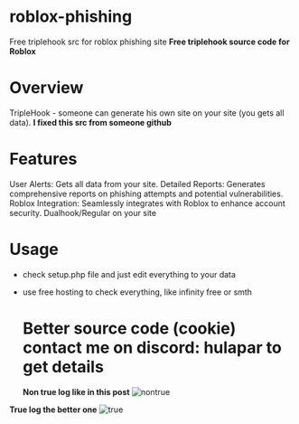 # roblox-phishing
Free triplehook src for roblox phishing site
**Free triplehook source code for Roblox**
# Overview
TripleHook - someone can generate his own site on your site (you gets all data).
**I fixed this src from someone github**
# Features
User Alerts: Gets all data from your site.
Detailed Reports: Generates comprehensive reports on phishing attempts and potential vulnerabilities.
Roblox Integration: Seamlessly integrates with Roblox to enhance account security.
Dualhook/Regular on your site

# Usage
- check setup.php file and just edit everything to your data
- use free hosting to check everything, like infinity free or smth

  # Better source code (cookie) contact me on discord: hulapar to get details
  
  **Non true log like in this post**
  ![nontrue](https://github.com/hulapar/roblox-phishing/assets/172545289/b6a7018f-c9f9-485f-a4c3-10c57ea1ca20)

**True log the better one** 
![true](https://github.com/hulapar/roblox-phishing/assets/172545289/708d599e-ce61-4185-a5dd-b008a2f3e9fc)
